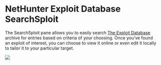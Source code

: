 # NetHunter Exploit Database SearchSploit

The SearchSploit pane allows you to easily search [The Exploit Database](https://www.exploit-db.com/) archive for entries based on criteria of your choosing. Once you’ve found an exploit of interest, you can choose to view it online or even edit it locally to tailor it to your particular target.

[![](https://www.kali.org/docs/nethunter/nethunter-searchsploit/nethunter-searchsploit.png)](https://www.kali.org/docs/nethunter/nethunter-searchsploit/nethunter-searchsploit.png)
